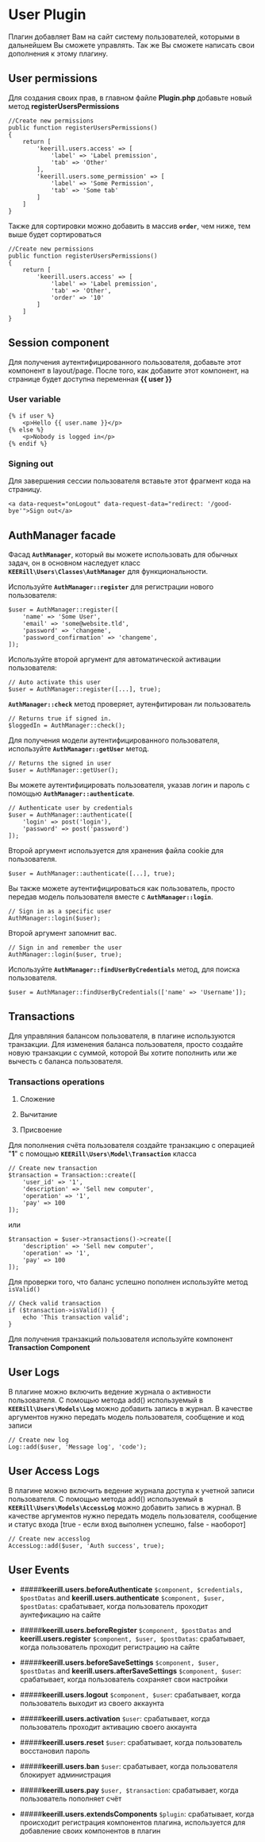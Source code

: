 # User Plugin
Плагин добавляет Вам на сайт систему пользователей, которыми в дальнейшем Вы сможете управлять. Так же Вы сможете написать свои дополнения к этому плагину.

## User permissions

Для создания своих прав, в главном файле **Plugin.php** добавьте новый метод **registerUsersPermissions**

    //Create new permissions
    public function registerUsersPermissions()
    {
        return [
            'keerill.users.access' => [
                'label' => 'Label premission',
                'tab' => 'Other'
            ],
            'keerill.users.some_permission' => [
                'label' => 'Some Permission',
                'tab' => 'Some tab'
            ]
        ]
    }

Также для сортировки можно добавить в массив **`order`**, чем ниже, тем выше будет сортироваться

    //Create new permissions
    public function registerUsersPermissions()
    {
        return [
            'keerill.users.access' => [
                'label' => 'Label premission',
                'tab' => 'Other',
                'order' => '10'
            ]
        ]
    }

## Session component

Для получения аутентифицированного пользователя, добавьте этот компонент в layout/page. После того, как добавите этот компонент, на странице будет доступна переменная **{{ user }}**

### User variable

    {% if user %}
        <p>Hello {{ user.name }}</p>
    {% else %}
        <p>Nobody is logged in</p>
    {% endif %}

### Signing out

Для завершения сессии пользователя вставьте этот фрагмент кода на страницу. 

    <a data-request="onLogout" data-request-data="redirect: '/good-bye'">Sign out</a>

## AuthManager facade

Фасад **`AuthManager`**, который вы можете использовать для обычных задач, он в основном наследует класс **`KEERill\Users\Classes\AuthManager`** для функциональности.

Используйте **`AuthManager::register`** для регистрации нового пользователя:

    $user = AuthManager::register([
        'name' => 'Some User',
        'email' => 'some@website.tld',
        'password' => 'changeme',
        'password_confirmation' => 'changeme',
    ]);

Используйте второй аргумент для автоматической активации пользователя:

    // Auto activate this user
    $user = AuthManager::register([...], true);

**`AuthManager::check`** метод проверяет, аутенфитирован ли пользователь

    // Returns true if signed in.
    $loggedIn = AuthManager::check();

Для получения модели аутентифицированного пользователя, используйте **`AuthManager::getUser`** метод.

    // Returns the signed in user
    $user = AuthManager::getUser();

Вы можете аутентифицировать пользователя, указав логин и пароль с помощью **`AuthManager::authenticate`**.

    // Authenticate user by credentials
    $user = AuthManager::authenticate([
        'login' => post('login'),
        'password' => post('password')
    ]);

Второй аргумент используется для хранения файла cookie для пользователя.

    $user = AuthManager::authenticate([...], true);

Вы также можете аутентифицироваться как пользователь, просто передав модель пользователя вместе с **`AuthManager::login`**.

    // Sign in as a specific user
    AuthManager::login($user);

Второй аргумент запомнит вас.

    // Sign in and remember the user
    AuthManager::login($user, true);

Используйте **`AuthManager::findUserByCredentials`** метод, для поиска пользователя.

    $user = AuthManager::findUserByCredentials(['name' => 'Username']);

## Transactions
Для управляния балансом пользователя, в плагине используются транзакции. Для изменения баланса пользователя, просто создайте новую транзакции с суммой, которой Вы хотите пополнить или же вычесть с баланса пользователя. 

### Transactions operations

 1. Сложение

 2. Вычитание

 3. Присвоение

Для пополнения счёта пользователя создайте транзакцию с операцией "**1**" с помощью **`KEERill\Users\Model\Transaction`** класса

    // Create new transaction 
    $transaction = Transaction::create([
        'user_id' => '1',
        'description' => 'Sell new computer',
        'operation' => '1',
        'pay' => 100
    ]);

или

    $transaction = $user->transactions()->create([
        'description' => 'Sell new computer',
        'operation' => '1',
        'pay' => 100
    ]);

Для проверки того, что баланс успешно пополнен используйте метод `isValid()`

    // Check valid transaction
    if ($transaction->isValid()) {
        echo 'This transaction valid';
    }

Для получения транзакций пользователя используйте компонент **Transaction Component**

## User Logs

В плагине можно включить ведение журнала о активности пользователя. С помощью метода add() используемый в **`KEERill\Users\Models\Log`** можно добавить запись в журнал. В качестве аргументов нужно передать модель пользователя, сообщение и код записи

    // Create new log
    Log::add($user, 'Message log', 'code');

## User Access Logs

В плагине можно включить ведение журнала доступа к учетной записи пользователя. С помощью метода add() используемый в **`KEERill\Users\Models\AccessLog`** можно добавить запись в журнал. В качестве аргументов нужно передать модель пользователя, сообщение и статус входа [true - если вход выполнен успешно, false - наоборот]

    // Create new accesslog
    AccessLog::add($user, 'Auth success', true);

## User Events

 - #####**keerill.users.beforeAuthenticate** `$component, $credentials, $postDatas` and **keerill.users.authenticate** `$component, $user, $postDatas`: 
 срабатывает, когда пользователь проходит аунтефикацию на сайте

 - #####**keerill.users.beforeRegister** `$component, $postDatas` and **keerill.users.register** `$component, $user, $postDatas`: 
 срабатывает, когда пользователь проходит регистрацию на сайте

 - #####**keerill.users.beforeSaveSettings** `$component, $user, $postDatas` and **keerill.users.afterSaveSettings** `$component, $user`: 
 срабатывает, когда пользователь сохраняет свои настройки

 - #####**keerill.users.logout** `$component, $user`: 
 срабатывает, когда пользователь выходит из своего аккаунта

 - #####**keerill.users.activation** `$user`: 
 срабатывает, когда пользователь проходит активацию своего аккаунта

 - #####**keerill.users.reset** `$user`:
 срабатывает, когда пользователь восстановил пароль

 - #####**keerill.users.ban** `$user`: 
 срабатывает, когда пользователя блокирует администрация

 - #####**keerill.users.pay** `$user, $transaction`: 
 срабатывает, когда пользователь пополняет счёт

 - #####**keerill.users.extendsComponents** `$plugin`: 
 срабатывает, когда происходит регистрация компонентов плагина, используется для добавление своих компонентов в плагин
